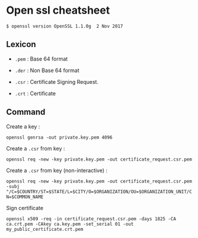 # Open ssl cheatsheet

`
$ openssl version
OpenSSL 1.1.0g  2 Nov 2017
`

## Lexicon
* `.pem` : Base 64 format
* `.der` : Non Base 64 format

* `.csr` : Certificate Signing Request.
* `.crt` : Certificate



## Command

Create a key :

`openssl genrsa -out private.key.pem 4096`

Create a `.csr` from key :

`openssl req -new -key private.key.pem -out certificate_request.csr.pem`

Create a `.csr` from key (non-interactive) :

`openssl req -new -key private.key.pem -out certificate_request.csr.pem -subj "/C=$COUNTRY/ST=$STATE/L=$CITY/O=$ORGANIZATION/OU=$ORGANIZATION_UNIT/CN=$COMMON_NAME`

Sign certificate

`openssl x509 -req -in certificate_request.csr.pem -days 1825 -CA ca.crt.pem -CAkey ca.key.pem -set_serial 01 -out my_public_certificate.crt.pem`


